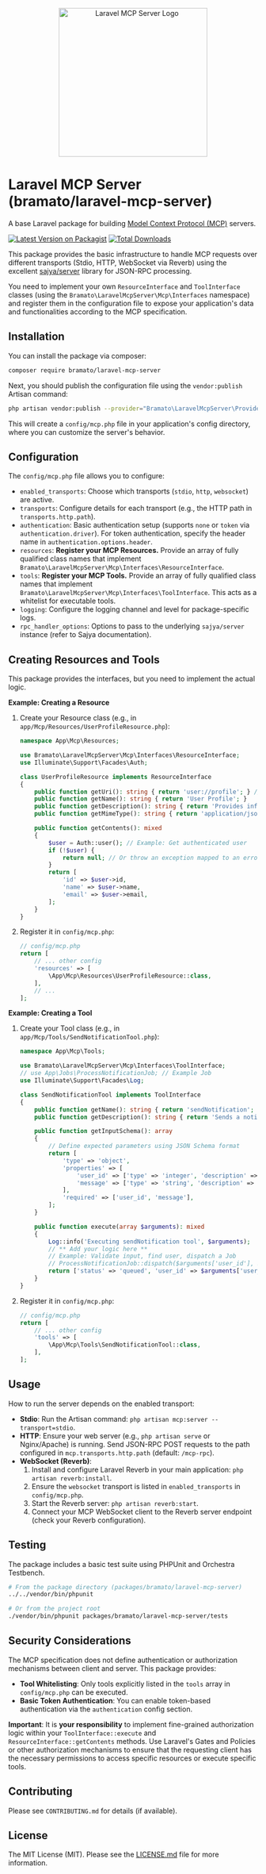 <p align="center">
  <img src="https://freeimage.host/i/3cp00Ob" alt="Laravel MCP Server Logo" width="300">
</p>

# Laravel MCP Server (bramato/laravel-mcp-server)

A base Laravel package for building [Model Context Protocol (MCP)](https://gomcp.org/) servers.

[![Latest Version on Packagist](https://img.shields.io/packagist/v/bramato/laravel-mcp-server.svg?style=flat-square)](https://packagist.org/packages/bramato/laravel-mcp-server)
[![Total Downloads](https://img.shields.io/packagist/dt/bramato/laravel-mcp-server.svg?style=flat-square)](https://packagist.org/packages/bramato/laravel-mcp-server)

<!-- Consider adding build status/code coverage badges here later -->

This package provides the basic infrastructure to handle MCP requests over different transports (Stdio, HTTP, WebSocket via Reverb) using the excellent [sajya/server](https://github.com/sajya/server) library for JSON-RPC processing.

You need to implement your own `ResourceInterface` and `ToolInterface` classes (using the `Bramato\LaravelMcpServer\Mcp\Interfaces` namespace) and register them in the configuration file to expose your application's data and functionalities according to the MCP specification.

## Installation

You can install the package via composer:

```bash
composer require bramato/laravel-mcp-server
```

Next, you should publish the configuration file using the `vendor:publish` Artisan command:

```bash
php artisan vendor:publish --provider="Bramato\LaravelMcpServer\Providers\McpServiceProvider" --tag="config"
```

This will create a `config/mcp.php` file in your application's config directory, where you can customize the server's behavior.

## Configuration

The `config/mcp.php` file allows you to configure:

-   `enabled_transports`: Choose which transports (`stdio`, `http`, `websocket`) are active.
-   `transports`: Configure details for each transport (e.g., the HTTP path in `transports.http.path`).
-   `authentication`: Basic authentication setup (supports `none` or `token` via `authentication.driver`). For token authentication, specify the header name in `authentication.options.header`.
-   `resources`: **Register your MCP Resources.** Provide an array of fully qualified class names that implement `Bramato\LaravelMcpServer\Mcp\Interfaces\ResourceInterface`.
-   `tools`: **Register your MCP Tools.** Provide an array of fully qualified class names that implement `Bramato\LaravelMcpServer\Mcp\Interfaces\ToolInterface`. This acts as a whitelist for executable tools.
-   `logging`: Configure the logging channel and level for package-specific logs.
-   `rpc_handler_options`: Options to pass to the underlying `sajya/server` instance (refer to Sajya documentation).

## Creating Resources and Tools

This package provides the interfaces, but you need to implement the actual logic.

**Example: Creating a Resource**

1.  Create your Resource class (e.g., in `app/Mcp/Resources/UserProfileResource.php`):

    ```php
    namespace App\Mcp\Resources;

    use Bramato\LaravelMcpServer\Mcp\Interfaces\ResourceInterface;
    use Illuminate\Support\Facades\Auth;

    class UserProfileResource implements ResourceInterface
    {
        public function getUri(): string { return 'user://profile'; } // Unique URI for this resource
        public function getName(): string { return 'User Profile'; }
        public function getDescription(): string { return 'Provides information about the authenticated user.'; }
        public function getMimeType(): string { return 'application/json'; }

        public function getContents(): mixed
        {
            $user = Auth::user(); // Example: Get authenticated user
            if (!$user) {
                return null; // Or throw an exception mapped to an error
            }
            return [
                'id' => $user->id,
                'name' => $user->name,
                'email' => $user->email,
            ];
        }
    }
    ```

2.  Register it in `config/mcp.php`:

    ```php
    // config/mcp.php
    return [
        // ... other config
        'resources' => [
            \App\Mcp\Resources\UserProfileResource::class,
        ],
        // ...
    ];
    ```

**Example: Creating a Tool**

1.  Create your Tool class (e.g., in `app/Mcp/Tools/SendNotificationTool.php`):

    ```php
    namespace App\Mcp\Tools;

    use Bramato\LaravelMcpServer\Mcp\Interfaces\ToolInterface;
    // use App\Jobs\ProcessNotificationJob; // Example Job
    use Illuminate\Support\Facades\Log;

    class SendNotificationTool implements ToolInterface
    {
        public function getName(): string { return 'sendNotification'; }
        public function getDescription(): string { return 'Sends a notification to a user.'; }

        public function getInputSchema(): array
        {
            // Define expected parameters using JSON Schema format
            return [
                'type' => 'object',
                'properties' => [
                    'user_id' => ['type' => 'integer', 'description' => 'ID of the target user'],
                    'message' => ['type' => 'string', 'description' => 'The notification message content'],
                ],
                'required' => ['user_id', 'message'],
            ];
        }

        public function execute(array $arguments): mixed
        {
            Log::info('Executing sendNotification tool', $arguments);
            // ** Add your logic here **
            // Example: Validate input, find user, dispatch a Job
            // ProcessNotificationJob::dispatch($arguments['user_id'], $arguments['message']);
            return ['status' => 'queued', 'user_id' => $arguments['user_id']];
        }
    }
    ```

2.  Register it in `config/mcp.php`:

    ```php
    // config/mcp.php
    return [
        // ... other config
        'tools' => [
            \App\Mcp\Tools\SendNotificationTool::class,
        ],
    ];
    ```

## Usage

How to run the server depends on the enabled transport:

-   **Stdio**: Run the Artisan command: `php artisan mcp:server --transport=stdio`.
-   **HTTP**: Ensure your web server (e.g., `php artisan serve` or Nginx/Apache) is running. Send JSON-RPC POST requests to the path configured in `mcp.transports.http.path` (default: `/mcp-rpc`).
-   **WebSocket (Reverb)**:
    1.  Install and configure Laravel Reverb in your main application: `php artisan reverb:install`.
    2.  Ensure the `websocket` transport is listed in `enabled_transports` in `config/mcp.php`.
    3.  Start the Reverb server: `php artisan reverb:start`.
    4.  Connect your MCP WebSocket client to the Reverb server endpoint (check your Reverb configuration).

## Testing

The package includes a basic test suite using PHPUnit and Orchestra Testbench.

```bash
# From the package directory (packages/bramato/laravel-mcp-server)
../../vendor/bin/phpunit

# Or from the project root
./vendor/bin/phpunit packages/bramato/laravel-mcp-server/tests
```

## Security Considerations

The MCP specification does not define authentication or authorization mechanisms between client and server. This package provides:

-   **Tool Whitelisting**: Only tools explicitly listed in the `tools` array in `config/mcp.php` can be executed.
-   **Basic Token Authentication**: You can enable token-based authentication via the `authentication` config section.

**Important**: It is **your responsibility** to implement fine-grained authorization logic within your `ToolInterface::execute` and `ResourceInterface::getContents` methods. Use Laravel's Gates and Policies or other authorization mechanisms to ensure that the requesting client has the necessary permissions to access specific resources or execute specific tools.

## Contributing

Please see `CONTRIBUTING.md` for details (if available).

## License

The MIT License (MIT). Please see the [LICENSE.md](LICENSE.md) file for more information.
